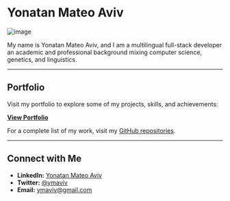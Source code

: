 # Yonatan Mateo Aviv

![image](https://github.com/user-attachments/assets/5f3f2a28-eadf-4047-ae7f-97dfbeff0810)

My name is Yonatan Mateo Aviv, and I am a multilingual full-stack developer an academic and professional background mixing computer science, genetics, and linguistics.

---

## Portfolio

Visit my portfolio to explore some of my projects, skills, and achievements:

[**View Portfolio**](https://ymaviv.netlify.app/)

For a complete list of my work, visit my [GitHub repositories](https://github.com/intercalaris/).

---

## Connect with Me

- **LinkedIn:** [Yonatan Mateo Aviv](https://www.linkedin.com/in/yonatanaviv/)
- **Twitter:** [@ymaviv](https://twitter.com/ymaviv)
- **Email:** [ymaviv@gmail.com](mailto:ymaviv@gmail.com)
